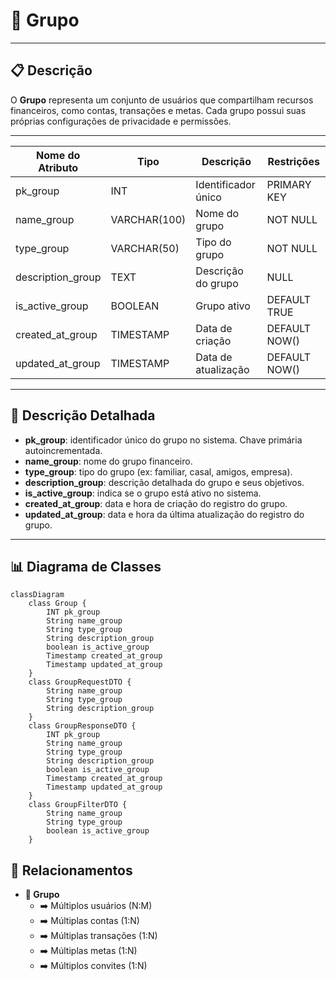 # 👥 Grupo

---

## 📋 Descrição

O **Grupo** representa um conjunto de usuários que compartilham recursos financeiros, como contas, transações e metas.
Cada grupo possui suas próprias configurações de privacidade e permissões.

---

| Nome do Atributo  | Tipo         | Descrição           | Restrições    |
|-------------------|--------------|---------------------|---------------|
| pk_group          | INT          | Identificador único | PRIMARY KEY   |
| name_group        | VARCHAR(100) | Nome do grupo       | NOT NULL      |
| type_group        | VARCHAR(50)  | Tipo do grupo       | NOT NULL      |
| description_group | TEXT         | Descrição do grupo  | NULL          |
| is_active_group   | BOOLEAN      | Grupo ativo         | DEFAULT TRUE  |
| created_at_group  | TIMESTAMP    | Data de criação     | DEFAULT NOW() |
| updated_at_group  | TIMESTAMP    | Data de atualização | DEFAULT NOW() |

---

## 📝 Descrição Detalhada

- **pk_group**: identificador único do grupo no sistema. Chave primária autoincrementada.
- **name_group**: nome do grupo financeiro.
- **type_group**: tipo do grupo (ex: familiar, casal, amigos, empresa).
- **description_group**: descrição detalhada do grupo e seus objetivos.
- **is_active_group**: indica se o grupo está ativo no sistema.
- **created_at_group**: data e hora de criação do registro do grupo.
- **updated_at_group**: data e hora da última atualização do registro do grupo.

---

## 📊 Diagrama de Classes

```mermaid
classDiagram
    class Group {
        INT pk_group
        String name_group
        String type_group
        String description_group
        boolean is_active_group
        Timestamp created_at_group
        Timestamp updated_at_group
    }
    class GroupRequestDTO {
        String name_group
        String type_group
        String description_group
    }
    class GroupResponseDTO {
        INT pk_group
        String name_group
        String type_group
        String description_group
        boolean is_active_group
        Timestamp created_at_group
        Timestamp updated_at_group
    }
    class GroupFilterDTO {
        String name_group
        String type_group
        boolean is_active_group
    }
```

## 🔄 Relacionamentos

* **👥 Grupo**
    * ➡️ Múltiplos usuários (N:M)
    * ➡️ Múltiplas contas (1:N)
    * ➡️ Múltiplas transações (1:N)
    * ➡️ Múltiplas metas (1:N)
    * ➡️ Múltiplos convites (1:N)